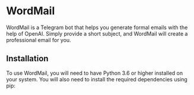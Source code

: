 # WordMail

WordMail is a Telegram bot that helps you generate formal emails with the help of OpenAI. Simply provide a short subject, and WordMail will create a professional email for you.

## Installation

To use WordMail, you will need to have Python 3.6 or higher installed on your system. You will also need to install the required dependencies using pip:

